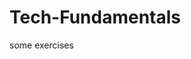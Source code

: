  # Tech-Fundamentals
some exercises                                                                                                 

